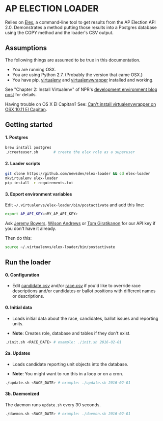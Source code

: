 # AP ELECTION LOADER
Relies on [Elex](https://github.com/newsdev/elex), a command-line tool to get results from the AP Election API 2.0. Demonstrates a method putting those results into a Postgres database using the COPY method and the loader's CSV output.

## Assumptions
The following things are assumed to be true in this documentation.

* You are running OSX.
* You are using Python 2.7. (Probably the version that came OSX.)
* You have pip, [virtualenv](https://pypi.python.org/pypi/virtualenv) and [virtualenvwrapper](https://pypi.python.org/pypi/virtualenvwrapper) installed and working.

See "Chapter 2: Install Virtualenv" of NPR's [development environment blog post](http://blog.apps.npr.org/2013/06/06/how-to-setup-a-developers-environment.html) for details.

Having trouble on OS X El Capitan? See: [Can't install virtualenvwrapper on OSX 10.11 El Capitan](http://stackoverflow.com/questions/32086631/cant-install-virtualenvwrapper-on-osx-10-11-el-capitan).

## Getting started

#### 1. Postgres
```bash
brew install postgres
./createuser.sh       # create the elex role as a superuser
```

#### 2. Loader scripts
```bash
git clone https://github.com/newsdev/elex-loader && cd elex-loader
mkvirtualenv elex-loader
pip install -r requirements.txt
```

#### 3. Export environment variables
Edit `~/.virtualenvs/elex-loader/bin/postactivate` and add this line:

```bash
export AP_API_KEY=<MY_AP_API_KEY>
```

Ask [Jeremy Bowers](mailto:jeremy.bowers@nytimes.com), [Wilson Andrews](wilson.andrews@nytimes.com) or [Tom Giratikanon](tom.giratikanon@nytimes.com) for our API key if you don't have it already.

Then do this:

```bash
source ~/.virtualenvs/elex-loader/bin/postactivate
```

## Run the loader

#### 0. Configuration
* Edit [candidate.csv](https://github.com/newsdev/elex-loader/blob/master/overrides/candidate.csv) and/or [race.csv](https://github.com/newsdev/elex-loader/blob/master/overrides/race.csv) if you'd like to override race descriptions and/or candidates or ballot positions with different names or descriptions.

#### 0. Initial data
* Loads initial data about the race, candidates, ballot issues and reporting units.

* **Note**: Creates role, database and tables if they don't exist.
```bash
./init.sh <RACE_DATE> # example: ./init.sh 2016-02-01
```

#### 2a. Updates
* Loads candidate reporting unit objects into the database.

* **Note**: You might want to run this in a loop or on a cron.

```bash
./update.sh <RACE_DATE> # example: ./update.sh 2016-02-01
```

#### 3b. Daemonized
The daemon runs `update.sh` every 30 seconds.
```bash
./daemon.sh <RACE_DATE> # example: ./daemon.sh 2016-02-01
```
